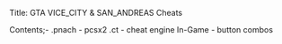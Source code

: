 Title: GTA VICE_CITY & SAN_ANDREAS Cheats

Contents;-
.pnach  - pcsx2
.ct     - cheat engine 
In-Game - button combos
